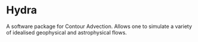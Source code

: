 # Hydra
A software package for Contour Advection. Allows one to simulate a variety of idealised geophysical and astrophysical flows.
